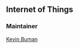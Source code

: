 ## Internet of Things

### Maintainer

[Kevin Buman](mailto:kevin.buman@students.fhnw.ch?subject=fhnw_iot)

